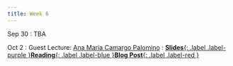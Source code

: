 ```yaml
---
title: Week 6
---
```


Sep 30
: TBA

Oct 2
: Guest Lecture: [Ana Maria Camargo Palomino](https://www.linkedin.com/in/ana-mar%C3%ADa-camargo-palomino-4b265226)
: [**Slides**{: .label .label-purple }](#)[**Reading**{: .label .label-blue }](#)[**Blog Post**{: .label .label-red }](https://canvas.vt.edu/courses/212567/discussion_topics/2151620)